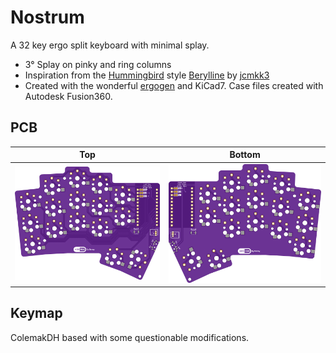 # Nostrum
A 32 key ergo split keyboard with minimal splay.
- 3° Splay on pinky and ring columns
- Inspiration from the [Hummingbird](https://github.com/PJE66/hummingbird) style [Berylline](https://github.com/jcmkk3/trochilidae#berylline) by [jcmkk3](https://github.com/jcmkk3)
- Created with the wonderful [ergogen](https://github.com/ergogen/ergogen) and KiCad7. Case files created with Autodesk Fusion360.
## PCB
| Top  | Bottom |
| ------------- | ------------- |
| ![](Images/top.png)  | ![](Images/bottom.png) |

## Keymap
ColemakDH based with some questionable modifications.

